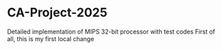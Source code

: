 # CA-Project-2025
Detailed implementation of MIPS 32-bit processor with test codes
First of all, this is my first local change